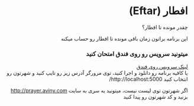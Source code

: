 <h1 dir="rtl"> افطار (Eftar)</h1>
<div dir="rtl">
چقدر مونده تا افطار؟

این برنامه براتون زمان باقی مونده تا افطار رو حساب میکنه

<h3>میتونید سرویس رو روی فندق امتحان کنید</h3>
<a href="eftar-erfansaberi.fandogh.cloud"> لینک سرویس روی فندق </a>
<br>
یا کافیه برنامه رو دانلود و اجرا کنید، توی مرورگر آدرس زیر رو تایپ کنید
و شهرتون رو انتخاب کنید
http://localhost:5000/

اگر شهرتون توی لیست نیست، میتونید یه سری به سایت http://prayer.aviny.com بزنید و کد شهرتون رو پیدا کنید
</div>
